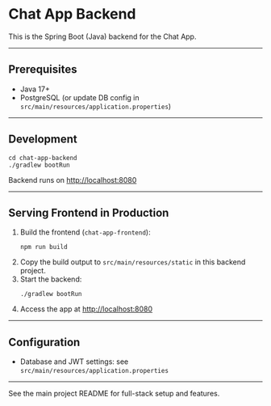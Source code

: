 # Chat App Backend

This is the Spring Boot (Java) backend for the Chat App.

---

## Prerequisites
- Java 17+
- PostgreSQL (or update DB config in `src/main/resources/application.properties`)

---

## Development

```
cd chat-app-backend
./gradlew bootRun
```
Backend runs on [http://localhost:8080](http://localhost:8080)

---

## Serving Frontend in Production

1. Build the frontend (`chat-app-frontend`):
   ```
   npm run build
   ```
2. Copy the build output to `src/main/resources/static` in this backend project.
3. Start the backend:
   ```
   ./gradlew bootRun
   ```
4. Access the app at [http://localhost:8080](http://localhost:8080)

---

## Configuration
- Database and JWT settings: see `src/main/resources/application.properties`

---

See the main project README for full-stack setup and features. 